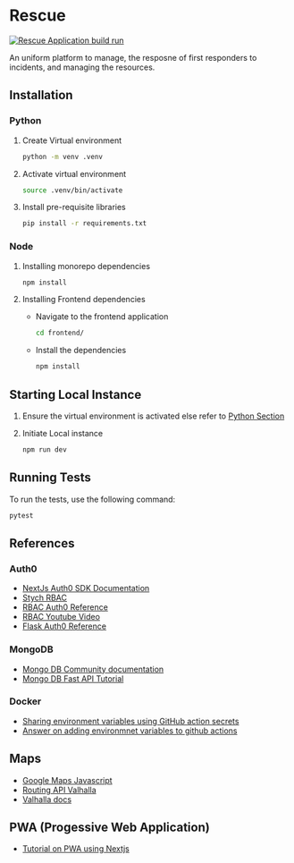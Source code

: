 # Rescue

[![Rescue Application build run](https://github.com/anirban-1009/rescue/actions/workflows/main.yml/badge.svg)](https://github.com/anirban-1009/rescue/actions/workflows/main.yml)

An uniform platform to manage, the resposne of first responders to incidents, and managing the resources.

## Installation

### Python

1. Create Virtual environment

    ```bash
    python -m venv .venv
    ```

2. Activate virtual environment

    ```bash
    source .venv/bin/activate
    ```

3. Install pre-requisite libraries

    ```bash
    pip install -r requirements.txt
    ```

### Node

1. Installing monorepo dependencies

    ```bash
    npm install
    ```

2. Installing Frontend dependencies

    - Navigate to the frontend application

        ```bash
        cd frontend/
        ```

    - Install the dependencies

        ```bash
        npm install
        ```

## Starting Local Instance

1. Ensure the virtual environment is activated else refer to [Python Section](#python)

2. Initiate Local instance

    ```bash
    npm run dev
    ```

## Running Tests

To run the tests, use the following command:

```bash
pytest
```

## References

### Auth0

- [NextJs Auth0 SDK Documentation](https://github.com/auth0/nextjs-auth0/blob/main/EXAMPLES.md)
- [Stych RBAC](https://stytch.com/docs/guides/authorization/rbac)
- [RBAC Auth0 Reference](http://auth0.com/blog/assign-default-role-on-sign-up-with-actions/)
- [RBAC Youtube Video](https://youtu.be/1-kq6llhQDI)
- [Flask Auth0 Reference](https://auth0.com/blog/build-and-secure-fastapi-server-with-auth0/)

### MongoDB

- [Mongo DB Community documentation](https://www.mongodb.com/docs/manual/tutorial/install-mongodb-on-os-x/)
- [Mongo DB Fast API Tutorial](https://www.mongodb.com/developer/languages/python/python-quickstart-fastapi/)

### Docker

- [Sharing environment variables using GitHub action secrets](https://andrei-calazans.com/posts/2021-06-23-passing-secrets-github-actions-docker/)
- [Answer on adding environmnet variables to github actions](https://stackoverflow.com/a/75259107)

## Maps

- [Google Maps Javascript](https://developers.google.com/maps/documentation/javascript)
- [Routing API Valhalla](https://github.com/valhalla/valhalla)
- [Valhalla docs](https://valhalla.github.io/valhalla/)

## PWA (Progessive Web Application)

- [Tutorial on PWA using Nextjs](https://nextjs.org/docs/app/building-your-application/configuring/progressive-web-apps)
